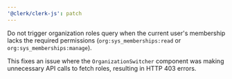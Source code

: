```yaml
---
'@clerk/clerk-js': patch
---
```


Do not trigger organization roles query when the current user's membership lacks the required permissions (`org:sys_memberships:read` or `org:sys_memberships:manage`).

This fixes an issue where the `OrganizationSwitcher` component was making unnecessary API calls to fetch roles, resulting in HTTP 403 errors.
